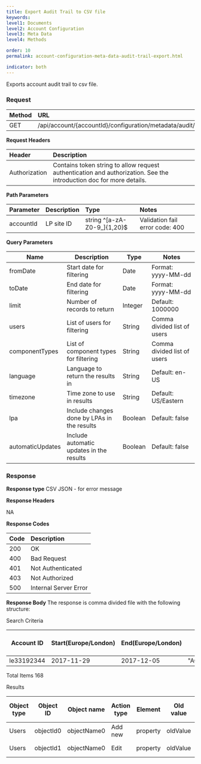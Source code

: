 ```yaml
---
title: Export Audit Trail to CSV file
keywords:
level1: Documents
level2: Account Configuration
level3: Meta Data
level4: Methods

order: 10
permalink: account-configuration-meta-data-audit-trail-export.html

indicator: both
---
```


Exports account audit trail to csv file.

### Request

| Method | URL |
| :-------- | :------ |
| GET | /api/account/{accountId}/configuration/metadata/audit/export |

**Request Headers**

| Header | Description |
| :------- | :-------------- |
|Authorization | Contains token string to allow request authentication and authorization. See the introduction doc for more details. |



**Path Parameters**

|Parameter|  Description|  Type|  Notes| 
|:----------|  :--------------|  :--------------|  :---| 
|accountId|  LP site ID|  string ^[a-zA-Z0-9_]{1,20}$|  Validation fail error code: 400 |

**Query Parameters**

| Name            | Description                                                                  | Type    | Notes                                          |
|-----------------|------------------------------------------------------------------------------|---------|------------------------------------------------|
|fromDate|Start date for filtering|Date|Format: yyyy-MM-dd|
|toDate|End date for filtering|Date|Format: yyyy-MM-dd|
|limit|Number of records to return|Integer| Default: 1000000|
|users|List of users for filtering|String|Comma divided list of users|
|componentTypes|List of component types for filtering|String|Comma divided list of users|
|language|Language to return the results in|String|Default: en-US|
|timezone|Time zone to use in results|String|Default: US/Eastern|
|lpa|Include changes done by LPAs in the results|Boolean|Default: false|
|automaticUpdates|Include automatic updates in the results|Boolean|Default: false|

### Response

**Response type**
CSV
JSON - for error message

**Response Headers**

NA 

**Response Codes**

| Code | Description |
| :----- | :------------ |
| 200 | OK |
| 400 | Bad Request |
| 401 | Not Authenticated |
| 403 | Not Authorized |
| 500 | Internal Server Error |

**Response Body**
The response is comma divided file with the following structure:

Search Criteria

| Account ID | Start(Europe/London) | End(Europe/London) | Object types | Originators | Include Automatic Updates | Include LPA | Users |
| --- | --- | --- | --- | --- | --- | --- | --- |
|le33192344|2017-11-29|2017-12-05|"ACUserObject,ACSkillObject,ACProfileObject,ACAgentGroupObject"|All|true|true|

Total Items
168

Results

| Object type | Object ID | Object name | Action type | Element | Old value | New value | Date and time | Originator | Originator Employee ID | Originator Profiles |
| --- | --- | --- | --- | --- | --- | --- | --- |--- | --- | --- |
| Users | objectId0 | objectName0 | Add new | property | oldValue | newValue | 2017-12-05T11:47:06 | user name | employeeId | "[profile1, profile2]" |
|Users | objectId1 | objectName0 | Edit | property | oldValue | newValue | 2017-12-05T11:47:06 | user name | employeeId | "[profile1, profile2]"|


